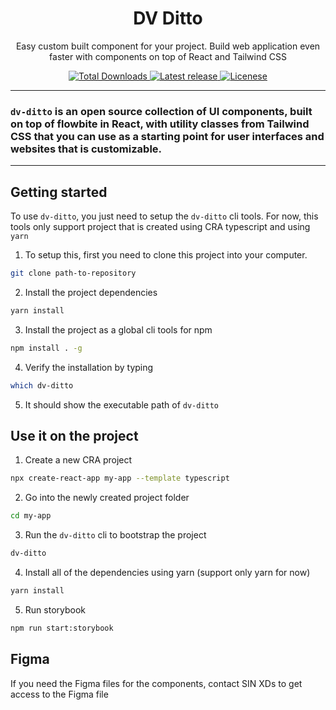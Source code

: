 <div align="center">
  <h1>DV Ditto</h1>
  <p>
    Easy custom built component for your project. Build web application even faster with components on top of React and Tailwind CSS
  </p>
  <p>
    <a href="https://www.npmjs.com/package/ditto-react">
      <img src="https://img.shields.io/npm/dt/ditto-react.svg" alt="Total Downloads">
    </a>
    <a href="https://badge.fury.io/js/ditto-react">
      <img alt="Latest release" src="https://badge.fury.io/js/ditto-react.svg">
    </a>
    <a href="https://flowbite.com/docs/getting-started/license/">
      <img src="https://img.shields.io/badge/license-MIT-blue" alt="Licenese">
    </a>
  </p>
</div>

---

### `dv-ditto` is an open source collection of UI components, built on top of flowbite in React, with utility classes from Tailwind CSS that you can use as a starting point for user interfaces and websites that is customizable.

---

## Getting started

To use `dv-ditto`, you just need to setup the `dv-ditto` cli tools. For now, this tools only support project that is created using CRA typescript and using `yarn`
1. To setup this, first you need to clone this project into your computer.
```Bash
git clone path-to-repository
```
2. Install the project dependencies
```Bash
yarn install
```
3. Install the project as a global cli tools for npm
```Bash
npm install . -g
```
4. Verify the installation by typing
```Bash
which dv-ditto
```
5. It should show the executable path of `dv-ditto`

## Use it on the project
1. Create a new CRA project
```Bash
npx create-react-app my-app --template typescript
```
2. Go into the newly created project folder
```Bash
cd my-app
```
3. Run the `dv-ditto` cli to bootstrap the project
```Bash
dv-ditto
```
4. Install all of the dependencies using yarn (support only yarn for now)
```Bash
yarn install
```
5. Run storybook
```Bash
npm run start:storybook
```

## Figma

If you need the Figma files for the components, contact SIN XDs to get access to the Figma file
